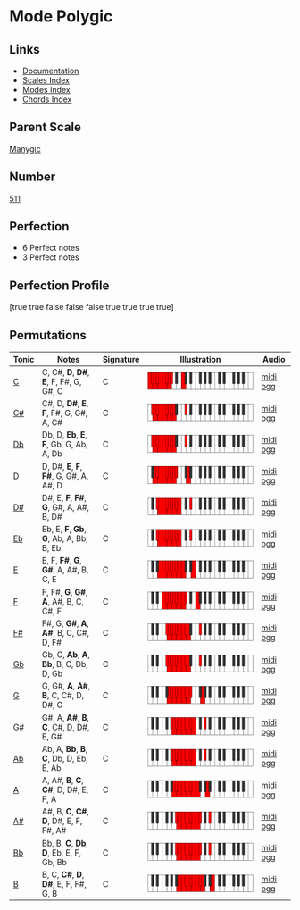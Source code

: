 # Mode Polygic

## Links

- [Documentation](index.md)
- [Scales Index](Scales.md)
- [Modes Index](Modes.md)
- [Chords Index](Chords.md)

## Parent Scale

[Manygic](ScaleManygic.md)

## Number

[511](https://ianring.com/musictheory/scales/511)

## Perfection

- 6 Perfect notes
- 3 Perfect notes

## Perfection Profile

[true true false false false true true true true]

## Permutations

| Tonic | Notes | Signature | Illustration | Audio |
|-------|-------|-----------|--------------|-------|
| [C](ModeCNaturalPolygic.md) | C, C#, **D**, **D#**, **E**, F, F#, G, G#, C | C | ![CNaturalPolygic](ModeCNaturalPolygic.png) | [midi](ModeCNaturalPolygic.mid) [ogg](ModeCNaturalPolygic.ogg) |
| [C#](ModeCSharpPolygic.md) | C#, D, **D#**, **E**, **F**, F#, G, G#, A, C# | C | ![CSharpPolygic](ModeCSharpPolygic.png) | [midi](ModeCSharpPolygic.mid) [ogg](ModeCSharpPolygic.ogg) |
| [Db](ModeDFlatPolygic.md) | Db, D, **Eb**, **E**, **F**, Gb, G, Ab, A, Db | C | ![DFlatPolygic](ModeDFlatPolygic.png) | [midi](ModeDFlatPolygic.mid) [ogg](ModeDFlatPolygic.ogg) |
| [D](ModeDNaturalPolygic.md) | D, D#, **E**, **F**, **F#**, G, G#, A, A#, D | C | ![DNaturalPolygic](ModeDNaturalPolygic.png) | [midi](ModeDNaturalPolygic.mid) [ogg](ModeDNaturalPolygic.ogg) |
| [D#](ModeDSharpPolygic.md) | D#, E, **F**, **F#**, **G**, G#, A, A#, B, D# | C | ![DSharpPolygic](ModeDSharpPolygic.png) | [midi](ModeDSharpPolygic.mid) [ogg](ModeDSharpPolygic.ogg) |
| [Eb](ModeEFlatPolygic.md) | Eb, E, **F**, **Gb**, **G**, Ab, A, Bb, B, Eb | C | ![EFlatPolygic](ModeEFlatPolygic.png) | [midi](ModeEFlatPolygic.mid) [ogg](ModeEFlatPolygic.ogg) |
| [E](ModeENaturalPolygic.md) | E, F, **F#**, **G**, **G#**, A, A#, B, C, E | C | ![ENaturalPolygic](ModeENaturalPolygic.png) | [midi](ModeENaturalPolygic.mid) [ogg](ModeENaturalPolygic.ogg) |
| [F](ModeFNaturalPolygic.md) | F, F#, **G**, **G#**, **A**, A#, B, C, C#, F | C | ![FNaturalPolygic](ModeFNaturalPolygic.png) | [midi](ModeFNaturalPolygic.mid) [ogg](ModeFNaturalPolygic.ogg) |
| [F#](ModeFSharpPolygic.md) | F#, G, **G#**, **A**, **A#**, B, C, C#, D, F# | C | ![FSharpPolygic](ModeFSharpPolygic.png) | [midi](ModeFSharpPolygic.mid) [ogg](ModeFSharpPolygic.ogg) |
| [Gb](ModeGFlatPolygic.md) | Gb, G, **Ab**, **A**, **Bb**, B, C, Db, D, Gb | C | ![GFlatPolygic](ModeGFlatPolygic.png) | [midi](ModeGFlatPolygic.mid) [ogg](ModeGFlatPolygic.ogg) |
| [G](ModeGNaturalPolygic.md) | G, G#, **A**, **A#**, **B**, C, C#, D, D#, G | C | ![GNaturalPolygic](ModeGNaturalPolygic.png) | [midi](ModeGNaturalPolygic.mid) [ogg](ModeGNaturalPolygic.ogg) |
| [G#](ModeGSharpPolygic.md) | G#, A, **A#**, **B**, **C**, C#, D, D#, E, G# | C | ![GSharpPolygic](ModeGSharpPolygic.png) | [midi](ModeGSharpPolygic.mid) [ogg](ModeGSharpPolygic.ogg) |
| [Ab](ModeAFlatPolygic.md) | Ab, A, **Bb**, **B**, **C**, Db, D, Eb, E, Ab | C | ![AFlatPolygic](ModeAFlatPolygic.png) | [midi](ModeAFlatPolygic.mid) [ogg](ModeAFlatPolygic.ogg) |
| [A](ModeANaturalPolygic.md) | A, A#, **B**, **C**, **C#**, D, D#, E, F, A | C | ![ANaturalPolygic](ModeANaturalPolygic.png) | [midi](ModeANaturalPolygic.mid) [ogg](ModeANaturalPolygic.ogg) |
| [A#](ModeASharpPolygic.md) | A#, B, **C**, **C#**, **D**, D#, E, F, F#, A# | C | ![ASharpPolygic](ModeASharpPolygic.png) | [midi](ModeASharpPolygic.mid) [ogg](ModeASharpPolygic.ogg) |
| [Bb](ModeBFlatPolygic.md) | Bb, B, **C**, **Db**, **D**, Eb, E, F, Gb, Bb | C | ![BFlatPolygic](ModeBFlatPolygic.png) | [midi](ModeBFlatPolygic.mid) [ogg](ModeBFlatPolygic.ogg) |
| [B](ModeBNaturalPolygic.md) | B, C, **C#**, **D**, **D#**, E, F, F#, G, B | C | ![BNaturalPolygic](ModeBNaturalPolygic.png) | [midi](ModeBNaturalPolygic.mid) [ogg](ModeBNaturalPolygic.ogg) |
